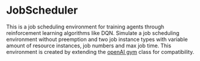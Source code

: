 # JobScheduler
This is a job scheduling environment for training agents through reinforcement learning algorithms like DQN.
Simulate a job scheduling environment without preemption and two job instance types with variable amount of resource instances, job numbers and max job time. This environment is created by extending the [openAI gym](https://gym.openai.com/docs/) class for compatibility.
